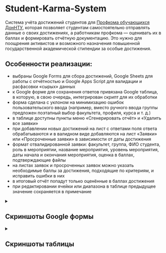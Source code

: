 # Student-Karma-System

Система учёта достижений студентов для [Профкома обучающихся ДонНТУ](https://vk.com/profkomstud_donntu), которая позволяет студентам самостоятельно отправлять данные о своих достижениях, а работникам профкома — оценивать их в баллах и формировать отчётную документацию. Это нужно для поощрения активистов и возможного назначения повышенной государственной академической стипендии за особые достижения.

## Особенности реализации:

- выбраны Google Forms для сбора достижений, Google Sheets для работы с отчётностью и Google Apps Script для валидации и расфасовки «сырых» данных
- к Google форме для сохранения ответов привязана Google таблица, в которую, в свою очередь, интегрирован скрипт для их обработки
- форма сделана с уклоном на минимизацию ошибок пользовательского ввода (например, вместо ручного ввода группы предложен поэтапный выбор факультета, профиля, курса и т. д.)
- в таблице доступны пункты меню «Сгенерировать отчёт» и «Удалить все заявки»
- при добавлении новых достижений на лист с ответами поля ответа обрабатываются и в валидном виде добавляются на лист «Заявки» или «Просроченные заявки» в зависимости от даты достижения
- формат отвалидированной заявки: факультет, группа, ФИО студента, роль в мероприятии, название мероприятия, уровень мероприятия, даты начала и окончания мероприятия, оценка в баллах, подтверждающие файлы
- на листах заявок и просроченных заявок можно указать необходимые баллы за достижения, подходящие по критериям, и исправить ошибки в них
- в итоговый отчёт попадут только оценённые в баллах достижения
- при редактировании ячейки или диапазона в таблице предыдущее значение сохраняется в примечание

<details>
<summary><h2>Скриншоты Google формы</h2></summary>
  
Раздел активности:
  
<img width=50% src="https://github.com/user-attachments/assets/5b52b925-c0c7-4965-8e4c-0f80fd511b9e" />
<br>
<br>

Выбор уровней мероприятия:

<img width=50% src="https://github.com/user-attachments/assets/ce8b74c8-27f5-4950-bb54-1c8f81271ff4" />
<br>
<br>

Прочие поля раздела:

<img width=50% src="https://github.com/user-attachments/assets/b82c4abb-ca74-4014-b1f8-c0c4aea8f605" />
<img width=50% src="https://github.com/user-attachments/assets/128002ef-b77f-4ec6-bb1c-076b0a7e1cce" />
<br>
<br>

Раздел с личными данными:

<img width=50% src="https://github.com/user-attachments/assets/5d7b30ba-4c57-49fb-8042-daf7d40143ec" />
<img width=50% src="https://github.com/user-attachments/assets/bb4ae1f9-5ca8-485b-b215-97cd6ca4cc04" />
<br>
<br>

Раздел выбора профиля обучения (зависит от выбранного ранее факультета):

<img width=50% src="https://github.com/user-attachments/assets/100c6009-c9c3-4f94-ac09-f33e611ed6c8" />
<img width=50% src="https://github.com/user-attachments/assets/a7adc974-8432-4337-9794-f4eb3c25b434" />
</details>

<details>
<summary><h2>Скриншоты таблицы</h2></summary>

<img width=50% src="https://github.com/user-attachments/assets/a1ce4be6-04e7-4c54-ab78-ecbbbaa7c422" />
<img width=50% src="https://github.com/user-attachments/assets/ca123a37-bc0b-4159-9ad4-3d83f295c139" />
<img width=50% src="https://github.com/user-attachments/assets/ac4faa3b-be71-4409-8e0c-1ad79f1ec1e5" />
<img width=50% src="https://github.com/user-attachments/assets/a579e7a6-d575-4690-adfa-4138952e2489" />

</details>
